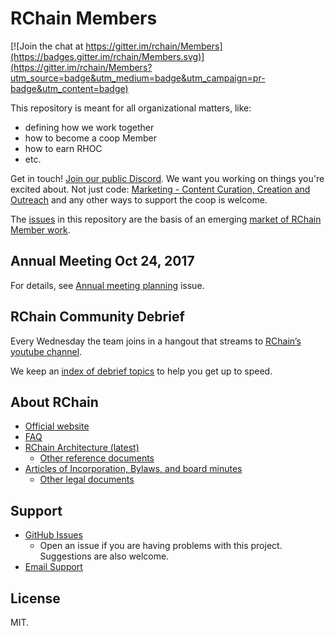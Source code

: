 # RChain Members

[![Join the chat at https://gitter.im/rchain/Members](https://badges.gitter.im/rchain/Members.svg)](https://gitter.im/rchain/Members?utm_source=badge&utm_medium=badge&utm_campaign=pr-badge&utm_content=badge)

This repository is meant for all organizational matters, like:
- defining how we work together
- how to become a coop Member
- how to earn RHOC
- etc.

Get in touch! [Join our public Discord](https://discord.gg/fvY8qhx). We want you working on things you're excited about.
Not just code: [Marketing - Content Curation, Creation and Outreach][comm] and any other ways to
support the coop is welcome.

[comm]: https://github.com/rchain/Members/projects/2

The [issues](https://github.com/rchain/Members/issues) in this
repository are the basis of an
emerging [market of RChain Member work](CONTRIBUTING.md).

## Annual Meeting Oct 24, 2017

For details, see [Annual meeting planning][116] issue.

[116]: https://github.com/rchain/Members/issues/116

## RChain Community Debrief

Every Wednesday the team joins in a hangout that streams
to [RChain’s youtube channel][youtube].

[youtube]: https://www.youtube.com/channel/UCSS3jCffMiz574_q64Ukj_w

We keep an [index of debrief topics][debrief-ix] to help you get up to
speed.

[debrief-ix]: https://github.com/rchain/Members/wiki/Weekly-Debrief-Index

## About RChain
* [Official website](https://rchain.coop) 
* [FAQ](https://github.com/rchain/reference/blob/master/faq.md)
* [RChain Architecture (latest)](http://rchain-architecture.readthedocs.io/)
  * [Other reference documents](https://github.com/rchain/reference)
* [Articles of Incorporation, Bylaws, and board minutes](https://github.com/rchain/board)
  * [Other legal documents](https://github.com/rchain/legaldocs)

## Support

* [GitHub Issues](https://github.com/rchain/Members/issues)
  * Open an issue if you are having problems with this project. Suggestions are also welcome.
* [Email Support](mailto:ops@rchain.coop)

## License

MIT.
